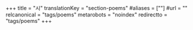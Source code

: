 +++
title = "시"
translationKey = "section-poems"
#aliases = [""]
#url = ""
relcanonical = "tags/poems"
metarobots = "noindex"
redirectto = "tags/poems"
+++
